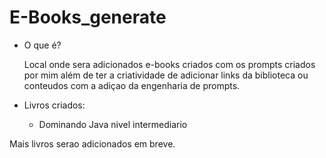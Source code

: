# E-Books_generate

* O que é?

   Local onde sera adicionados e-books criados com os prompts criados por mim além de ter a criatividade de adicionar links da biblioteca ou conteudos com a adiçao da engenharia de prompts.

* Livros criados:
  
  - Dominando Java nivel intermediario

Mais livros serao adicionados em breve.
